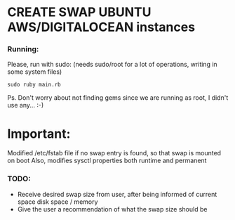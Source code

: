 # CREATE SWAP UBUNTU AWS/DIGITALOCEAN instances

### Running:

Please, run with sudo: (needs sudo/root for a lot of operations, writing in some system files)

```
sudo ruby main.rb
```

Ps. Don't worry about not finding gems since we are running as root, I didn't use any... :-)

# Important:

Modified /etc/fstab file if no swap entry is found, so that swap is mounted on boot
Also, modifies sysctl properties both runtime and permanent

### TODO:

 - Receive desired swap size from user, after being informed of current space disk space / memory
 - Give the user a recommendation of what the swap size should be
